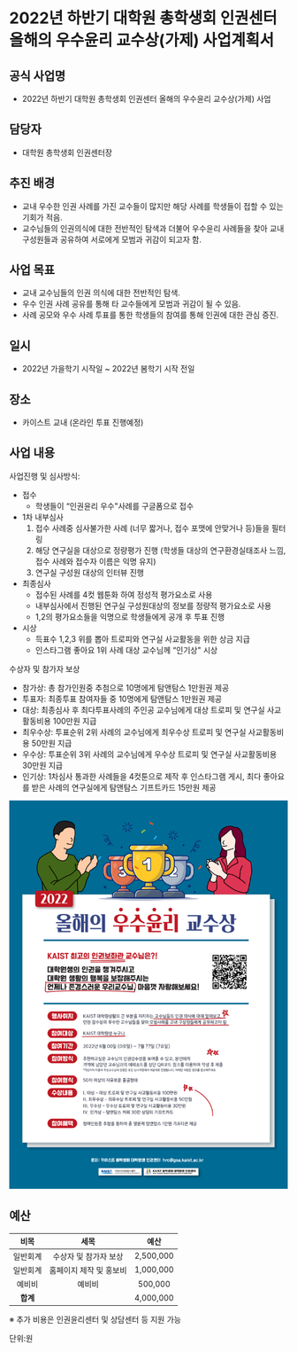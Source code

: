2022년 하반기 대학원 총학생회 인권센터 올해의 우수윤리 교수상(가제) 사업계획서
===

## 공식 사업명
- 2022년 하반기 대학원 총학생회 인권센터 올해의 우수윤리 교수상(가제) 사업

## 담당자
- 대학원 총학생회 인권센터장

## 추진 배경
- 교내 우수한 인권 사례를 가진 교수들이 많지만 해당 사례를 학생들이 접할 수 있는 기회가 적음.
- 교수님들의 인권의식에 대한 전반적인 탐색과 더불어 우수윤리 사례들을 찾아 교내구성원들과 공유하여 서로에게 모범과 귀감이 되고자 함. 


## 사업 목표
- 교내 교수님들의 인권 의식에 대한 전반적인 탐색.
- 우수 인권 사례 공유를 통해 타 교수들에게 모범과 귀감이 될 수 있음.
- 사례 공모와 우수 사례 투표를 통한 학생들의 참여를 통해 인권에 대한 관심 증진. 

## 일시
- 2022년 가을학기 시작일 ~ 2022년 봄학기 시작 전일

## 장소
- 카이스트 교내 (온라인 투표 진행예정)

## 사업 내용
사업진행 및 심사방식: 
 - 접수 
    - 학생들이 “인권윤리 우수"사례를 구글폼으로 접수
 - 1차 내부심사 
    1. 접수 사례중 심사불가한 사례 (너무 짧거나, 접수 포맷에 안맞거나 등)들을 필터링
    2. 해당 연구실을 대상으로 정량평가 진행 (학생들 대상의 연구환경실태조사 느낌, 접수 사례와 접수자 이름은 익명 유지) 
    3. 연구실 구성원 대상의 인터뷰 진행 
 - 최종심사
    - 접수된 사례를 4컷 웹툰화 하여 정성적 평가요소로 사용
    - 내부심사에서 진행된 연구실 구성원대상의 정보를 정량적 평가요소로 사용 
    - 1,2의 평가요소들을 익명으로 학생들에게 공개 후 투표 진행 
- 시상
    - 득표수 1,2,3 위를 뽑아 트로피와 연구실 사교활동을 위한 상금 지급 
    - 인스타그램 좋아요 1위 사례 대상 교수님께 “인기상" 시상 

수상자 및 참가자 보상
- 참가상: 총 참가인원중 추첨으로 10명에게 탐앤탐스 1만원권 제공 
- 투표자: 최종투표 참여자들 중 10명에게 탐앤탐스 1만원권 제공
- 대상: 최종심사 후 최다투표사례의 주인공 교수님에게 대상 트로피 및 연구실 사교활동비용 100만원 지급 
- 최우수상: 투표순위 2위 사례의 교수님에게 최우수상 트로피 및 연구실 사교활동비용 50만원 지급 
- 우수상: 투표순위 3위 사례의 교수님에게 우수상 트로피 및 연구실 사교활동비용 30만원 지급 
- 인기상: 1차심사 통과한 사례들을 4컷툰으로 제작 후 인스타그램 게시, 최다 좋아요를 받은 사례의 연구실에게 탐앤탐스 기프트카드 15만원 제공

![교수상](../resource/교수상.png)

## 예산

|  **비목** |   **세목**   | **예산** |
|:----------:|:------------:|:--------:|
|일반회계  | 수상자 및 참가자 보상 | 2,500,000 | (코로나로 인해 이전 상담원들이 상담을 진행할 수 있을지 확인 필요)
|일반회계  | 홈페이지 제작 및 홍보비 | 1,000,000 |
|예비비  | 예비비 | 500,000 |
|   **합계**  |              |    4,000,000    |


※ 추가 비용은 인권윤리센터 및 상담센터 등 지원 가능


단위:원

